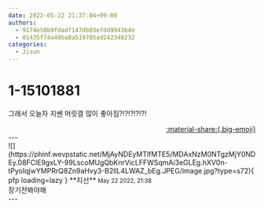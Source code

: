 ```yaml
---
date: 2022-05-22 21:37:04+09:00
authors:
  - 9174e50b9fdadf147db03efdd9943b4e
  - 01435f74a49ba8a519705ad242348232
categories:
  - Jisun
---
```


# 1-15101881

<div class="post-container" markdown="1">
<div class="content-container md-sidebar__scrollwrap" markdown="1">

그래서 오늘자 지쎈 머릿결 많이 좋아짐?!?!?!?!?!

</div>
</div>

<div style="text-align: right;" markdown="1">
<a href="https://weverse.io/fromis9/fanpost/1-15101881" style="text-align: right;">:material-share:{.big-emoji}</a>
</div>
---

<div class="comments-container md-sidebar__scrollwrap" markdown="1">
<div class="comment" markdown="1">
<div class='id-container' markdown="1">
![](https://phinf.wevpstatic.net/MjAyNDEyMTlfMTE5/MDAxNzM0NTgzMjY0NDEy.08FClE9gxLY-99LscoMUgQbKnrVicLFFWSqmAi3eGLEg.hXV0n-tPyoIqjwYMPRrQ8Zn9aHvy3-B2llL4LWAZ_bEg.JPEG/image.jpg?type=s72){ pfp loading=lazy }
**<span class="artist">지선</span>** <small>May 22 2022, 21:38</small><br>
</div>
<div class='comment-body' markdown="1">
장기전봐야해
</div>
</div>
</div>
---
